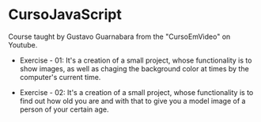 # CursoJavaScript

Course taught by Gustavo Guarnabara from the "CursoEmVideo" on Youtube.

- Exercise - 01:
  It's a creation of a small project, whose functionality is to show images, as well as chaging the background color at times by the computer's current time.

- Exercise - 02:
  It's a creation of a small project, whose functionality is to find out how old you are and with that to give you a model image of a person of your certain age.
